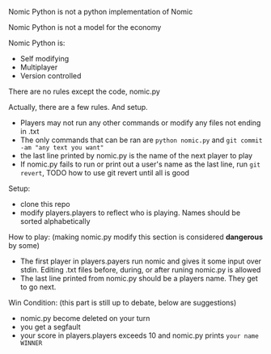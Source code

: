 Nomic Python is not a python implementation of Nomic

Nomic Python is not a model for the economy

Nomic Python is:

* Self modifying 
* Multiplayer
* Version controlled

There are no rules except the code, nomic.py

Actually, there are a few rules. And setup.

* Players may not run any other commands or modify any files not ending in .txt
* The only commands that can be ran are `python nomic.py` and `git commit -am "any text you want"`
* the last line printed by nomic.py is the name of the next player to play
* If nomic.py fails to run or print out a user's name as the last line, run `git revert`, TODO how to use git revert until all is good

Setup:

* clone this repo
* modify players.players to reflect who is playing. Names should be sorted alphabetically

How to play: (making nomic.py modify this section is considered __dangerous__ by some)
* The first player in players.payers run nomic and gives it some input over stdin. Editing .txt files before, during, or after runing nomic.py is allowed
* The last line printed from nomic.py should be a players name. They get to go next.

Win Condition: (this part is still up to debate, below are suggestions)
* nomic.py become deleted on your turn
* you get a segfault
* your score in players.players exceeds 10 and nomic.py prints `your name WINNER`
